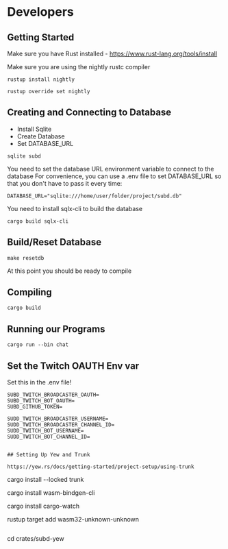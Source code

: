 # Developers

## Getting Started

Make sure you have Rust installed
    - https://www.rust-lang.org/tools/install

Make sure you are using the nightly rustc compiler

```
rustup install nightly

rustup override set nightly
```

## Creating and Connecting to Database

- Install Sqlite
- Create Database
- Set DATABASE_URL

```
sqlite subd
```

You need to set the database URL environment variable to connect to the database
For convenience, you can use a .env file to set DATABASE_URL so that you don't have to pass it every time:

```.env
DATABASE_URL="sqlite:///home/user/folder/project/subd.db"
```

You need to install sqlx-cli to build the database

```
cargo build sqlx-cli
```


## Build/Reset Database

```
make resetdb
```

At this point you should be ready to compile

## Compiling

```
cargo build
```

## Running our Programs


```
cargo run --bin chat
```

## Set the Twitch OAUTH Env var

Set this in the .env file!

```
SUBD_TWITCH_BROADCASTER_OAUTH=
SUBD_TWITCH_BOT_OAUTH=
SUBD_GITHUB_TOKEN=

SUDD_TWITCH_BROADCASTER_USERNAME=
SUDD_TWITCH_BROADCASTER_CHANNEL_ID=
SUDD_TWITCH_BOT_USERNAME=
SUDD_TWITCH_BOT_CHANNEL_ID=
```

```

## Setting Up Yew and Trunk

https://yew.rs/docs/getting-started/project-setup/using-trunk

```
cargo install --locked trunk

cargo install wasm-bindgen-cli

cargo install cargo-watch

rustup target add wasm32-unknown-unknown
```

```
cd crates/subd-yew
```
